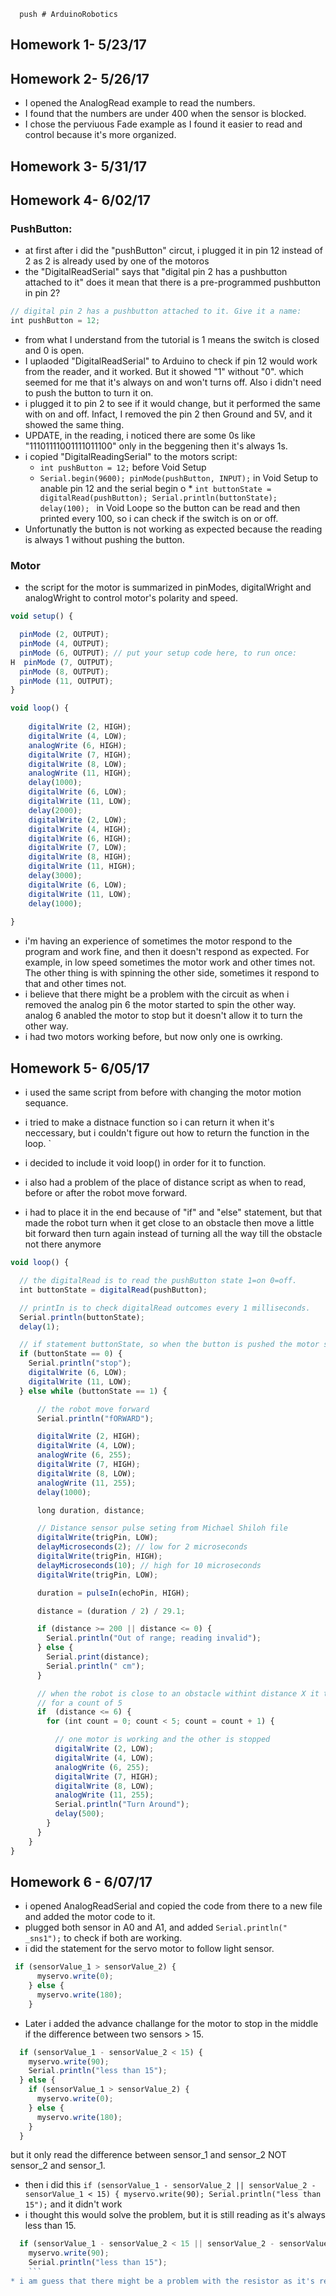      push # ArduinoRobotics
## Homework 1- 5/23/17

## Homework 2- 5/26/17
* I opened the AnalogRead example to read the numbers.
* I found that the numbers are under 400 when the sensor is blocked.
* I chose the perviuous Fade example as I found it easier to read and control because it's more organized.

## Homework 3- 5/31/17

## Homework 4- 6/02/17
### PushButton:
* at first after i did the "pushButton" circut, i plugged it in pin 12 instead of 2 as 2 is already used by one of the motoros
* the "DigitalReadSerial" says that "digital pin 2 has a pushbutton attached to it" does it mean that there is a pre-programmed pushbutton in pin 2?
```Javascript
// digital pin 2 has a pushbutton attached to it. Give it a name:
int pushButton = 12;
```

* from what I understand from the tutorial is 1 means the switch is closed and 0 is open.
* I uplaoded "DigitalReadSerial" to Arduino to check if pin 12 would work from the reader, and it worked. But it showed "1" without "0". which seemed for me that it's always on and won't turns off. Also i didn't need to push the button to turn it on.
* i plugged it to pin 2 to see if it would change, but it performed the same with on and off. Infact, I removed the pin 2 then Ground and 5V, and it showed the same thing.
* UPDATE, in the reading, i noticed there are some 0s like "11101111001111011100" only in the beggening then it's always 1s.
* i copied "DigitalReadingSerial" to the motors script:
  * ```int pushButton = 12;``` before Void Setup
  * ```Serial.begin(9600); pinMode(pushButton, INPUT);``` in Void Setup to anable pin 12 and the serial begin
o  * ```int buttonState = digitalRead(pushButton); Serial.println(buttonState); delay(100); ``` in Void Loope so the button can be read and        then printed every 100, so i can check if the switch is on or off.
* Unfortunatly the button is not working as expected because the reading is always 1 without pushing the button.
### Motor
* the script for the motor is summarized in pinModes, digitalWright and analogWright to control motor's polarity and speed.
```Javascript 
void setup() {

  pinMode (2, OUTPUT);
  pinMode (4, OUTPUT);
  pinMode (6, OUTPUT); // put your setup code here, to run once:
H  pinMode (7, OUTPUT);
  pinMode (8, OUTPUT);
  pinMode (11, OUTPUT);
}

void loop() {
  
    digitalWrite (2, HIGH);
    digitalWrite (4, LOW);
    analogWrite (6, HIGH);
    digitalWrite (7, HIGH);
    digitalWrite (8, LOW);
    analogWrite (11, HIGH);
    delay(1000);
    digitalWrite (6, LOW);
    digitalWrite (11, LOW);
    delay(2000);
    digitalWrite (2, LOW);
    digitalWrite (4, HIGH);
    digitalWrite (6, HIGH);
    digitalWrite (7, LOW);
    digitalWrite (8, HIGH);
    digitalWrite (11, HIGH);
    delay(3000);
    digitalWrite (6, LOW);
    digitalWrite (11, LOW);
    delay(1000);
  
}
```
* i'm having an experience of sometimes the motor respond to the program and work fine, and then it doesn't respond as expected. For example, in low speed sometimes the motor work and other times not. The other thing is with spinning the other side, sometimes it respond to that and other times not.
* i believe that there might be a problem with the circuit as when i removed the analog pin 6 the motor started to spin the other way. analog 6 anabled the motor to stop but it doesn't allow it to turn the other way.
* i had two motors working before, but now only one is owrking.

## Homework 5- 6/05/17

* i used the same script from before with changing the motor motion sequance.
* i tried to make a distnace function so i can return it when it's neccessary, but i couldn't figure out how to return the function in the loop.
`

* i decided to include it void loop() in order for it to function.
* i also had a problem of the place of distance script as when to read, before or after the robot move forward.
* i had to place it in the end because of "if" and "else" statement, but that made the robot turn when it get close to an obstacle then move a little bit forward then turn again instead of turning all the way till the obstacle not there anymore
```Javascript
void loop() {

  // the digitalRead is to read the pushButton state 1=on 0=off.
  int buttonState = digitalRead(pushButton);

  // printIn is to check digitalRead outcomes every 1 milliseconds.
  Serial.println(buttonState);
  delay(1);

  // if statement buttonState, so when the button is pushed the motor start working.
  if (buttonState == 0) {
    Serial.println("stop");
    digitalWrite (6, LOW);
    digitalWrite (11, LOW);
  } else while (buttonState == 1) {

      // the robot move forward
      Serial.println("fORWARD");

      digitalWrite (2, HIGH);
      digitalWrite (4, LOW);
      analogWrite (6, 255);
      digitalWrite (7, HIGH);
      digitalWrite (8, LOW);
      analogWrite (11, 255);
      delay(1000);

      long duration, distance;

      // Distance sensor pulse seting from Michael Shiloh file
      digitalWrite(trigPin, LOW);
      delayMicroseconds(2); // low for 2 microseconds
      digitalWrite(trigPin, HIGH);
      delayMicroseconds(10); // high for 10 microseconds
      digitalWrite(trigPin, LOW);

      duration = pulseIn(echoPin, HIGH);

      distance = (duration / 2) / 29.1;

      if (distance >= 200 || distance <= 0) {
        Serial.println("Out of range; reading invalid");
      } else {
        Serial.print(distance);
        Serial.println(" cm");
      }

      // when the robot is close to an obstacle withint distance X it turns around
      // for a count of 5
      if  (distance <= 6) {
        for (int count = 0; count < 5; count = count + 1) {

          // one motor is working and the other is stopped
          digitalWrite (2, LOW);
          digitalWrite (4, LOW);
          analogWrite (6, 255);
          digitalWrite (7, HIGH);
          digitalWrite (8, LOW);
          analogWrite (11, 255);
          Serial.println("Turn Around");
          delay(500);
        }
      }
    }
}
```

## Homework 6 - 6/07/17

* i opened AnalogReadSerial and copied the code from there to a new file and added the motor code to it.
* plugged both sensor in A0 and A1, and added ``` Serial.println(" _sns1"); ``` to check if both are working.
* i did the statement for the servo motor to follow light sensor.
```Javascript    
 if (sensorValue_1 > sensorValue_2) {
      myservo.write(0);
    } else {
      myservo.write(180);
    }
```
* Later i added the advance challange for the motor to stop in the middle if the difference between two sensors > 15.
```Javascript
  if (sensorValue_1 - sensorValue_2 < 15) {
    myservo.write(90);
    Serial.println("less than 15");
  } else {
    if (sensorValue_1 > sensorValue_2) {
      myservo.write(0);
    } else {
      myservo.write(180);
    }
  }
  ```
  but it only read the difference between sensor_1 and sensor_2 NOT sensor_2 and sensor_1.
  
 * then i did this ```if (sensorValue_1 - sensorValue_2 || sensorValue_2 - sensorValue_1 < 15) {
    myservo.write(90);
    Serial.println("less than 15");``` and it didn't work
* i thought this would solve the problem, but it is still reading as it's always less than 15.
```Javascript
  if (sensorValue_1 - sensorValue_2 < 15 || sensorValue_2 - sensorValue_1 < 15) {
    myservo.write(90);
    Serial.println("less than 15");
    ```
* i am guess that there might be a problem with the resistor as it's red (250ohm) one not the orange (10k)
  
